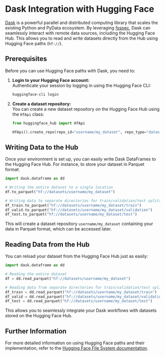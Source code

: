 # Dask Integration with Hugging Face

[Dask](https://github.com/dask/dask) is a powerful parallel and distributed computing library that scales the existing Python and PyData ecosystem. By leveraging [fsspec](https://filesystem-spec.readthedocs.io/en/latest/), Dask can seamlessly interact with remote data sources, including the Hugging Face Hub. This allows you to read and write datasets directly from the Hub using Hugging Face paths (`hf://`).

## Prerequisites

Before you can use Hugging Face paths with Dask, you need to:

1. **Login to your Hugging Face account:**  
   Authenticate your session by logging in using the Hugging Face CLI:
   ```bash
   huggingface-cli login
   ```

2. **Create a dataset repository:**  
   You can create a new dataset repository on the Hugging Face Hub using the `HfApi` class:
   ```python
   from huggingface_hub import HfApi

   HfApi().create_repo(repo_id="username/my_dataset", repo_type="dataset")
   ```

## Writing Data to the Hub

Once your environment is set up, you can easily write Dask DataFrames to the Hugging Face Hub. For instance, to store your dataset in Parquet format:

```python
import dask.dataframe as dd

# Writing the entire dataset to a single location
df.to_parquet("hf://datasets/username/my_dataset")

# Writing data to separate directories for train/validation/test splits
df_train.to_parquet("hf://datasets/username/my_dataset/train")
df_valid.to_parquet("hf://datasets/username/my_dataset/validation")
df_test.to_parquet("hf://datasets/username/my_dataset/test")
```

This will create a dataset repository `username/my_dataset` containing your data in Parquet format, which can be accessed later.

## Reading Data from the Hub

You can reload your dataset from the Hugging Face Hub just as easily:

```python
import dask.dataframe as dd

# Reading the entire dataset
df = dd.read_parquet("hf://datasets/username/my_dataset")

# Reading data from separate directories for train/validation/test splits
df_train = dd.read_parquet("hf://datasets/username/my_dataset/train")
df_valid = dd.read_parquet("hf://datasets/username/my_dataset/validation")
df_test = dd.read_parquet("hf://datasets/username/my_dataset/test")
```

This allows you to seamlessly integrate your Dask workflows with datasets stored on the Hugging Face Hub.

## Further Information

For more detailed information on using Hugging Face paths and their implementation, refer to the [Hugging Face File System documentation](https://huggingface.co/docs/huggingface_hub/en/guides/hf_file_system).

